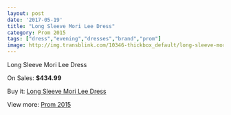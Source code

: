 ```yaml
---
layout: post
date: '2017-05-19'
title: "Long Sleeve Mori Lee Dress"
category: Prom 2015
tags: ["dress","evening","dresses","brand","prom"]
image: http://img.transblink.com/10346-thickbox_default/long-sleeve-mori-lee-dress.jpg
---
```

Long Sleeve Mori Lee Dress

On Sales: **$434.99**
<a href="https://www.transblink.com/en/prom-2015/3364-long-sleeve-mori-lee-dress.html"><amp-img layout="responsive" width="600" height="600" src="//img.transblink.com/10346-thickbox_default/long-sleeve-mori-lee-dress.jpg" alt="Long Sleeve Mori Lee Dress 0" /></a>
<a href="https://www.transblink.com/en/prom-2015/3364-long-sleeve-mori-lee-dress.html"><amp-img layout="responsive" width="600" height="600" src="//img.transblink.com/10349-thickbox_default/long-sleeve-mori-lee-dress.jpg" alt="Long Sleeve Mori Lee Dress 1" /></a>
<a href="https://www.transblink.com/en/prom-2015/3364-long-sleeve-mori-lee-dress.html"><amp-img layout="responsive" width="600" height="600" src="//img.transblink.com/10348-thickbox_default/long-sleeve-mori-lee-dress.jpg" alt="Long Sleeve Mori Lee Dress 2" /></a>
<a href="https://www.transblink.com/en/prom-2015/3364-long-sleeve-mori-lee-dress.html"><amp-img layout="responsive" width="600" height="600" src="//img.transblink.com/10347-thickbox_default/long-sleeve-mori-lee-dress.jpg" alt="Long Sleeve Mori Lee Dress 3" /></a>

Buy it: [Long Sleeve Mori Lee Dress](https://www.transblink.com/en/prom-2015/3364-long-sleeve-mori-lee-dress.html "Long Sleeve Mori Lee Dress")

View more: [Prom 2015](https://www.transblink.com/en/10-prom-2015 "Prom 2015")
